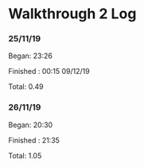 # Walkthrough 2 Log

### 25/11/19

Began: 23:26

Finished : 00:15 09/12/19

Total: 0.49

### 26/11/19

Began: 20:30

Finished : 21:35

Total: 1.05
